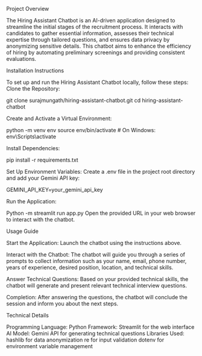 Project Overview

The Hiring Assistant Chatbot is an AI-driven application designed to streamline the initial stages of the recruitment process. It interacts with candidates to gather essential information, assesses their technical expertise through tailored questions, and ensures data privacy by anonymizing sensitive details. This chatbot aims to enhance the efficiency of hiring by automating preliminary screenings and providing consistent evaluations.


Installation Instructions

To set up and run the Hiring Assistant Chatbot locally, follow these steps:
Clone the Repository:

git clone surajmungath/hiring-assistant-chatbot.git
cd hiring-assistant-chatbot

Create and Activate a Virtual Environment:

python -m venv env
source env/bin/activate  # On Windows: env\Scripts\activate

Install Dependencies:

pip install -r requirements.txt

Set Up Environment Variables: Create a .env file in the project root directory and add your Gemini API key:

GEMINI_API_KEY=your_gemini_api_key

Run the Application:

Python -m streamlit run app.py
 Open the provided URL in your web browser to interact with the chatbot.




Usage Guide


Start the Application: Launch the chatbot using the instructions above.


Interact with the Chatbot: The chatbot will guide you through a series of prompts to collect information such as your name, email, phone number, years of experience, desired position, location, and technical skills.


Answer Technical Questions: Based on your provided technical skills, the chatbot will generate and present relevant technical interview questions.


Completion: After answering the questions, the chatbot will conclude the session and inform you about the next steps.


Technical Details


Programming Language: Python
Framework: Streamlit for the web interface
AI Model: Gemini API for generating technical questions
Libraries Used:
hashlib for data anonymization
re for input validation
dotenv for environment variable management
